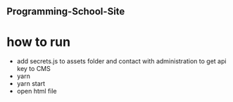## Programming-School-Site

# how to run

- add secrets.js to assets folder and contact with administration to get api key to CMS
- yarn
- yarn start
- open html file
